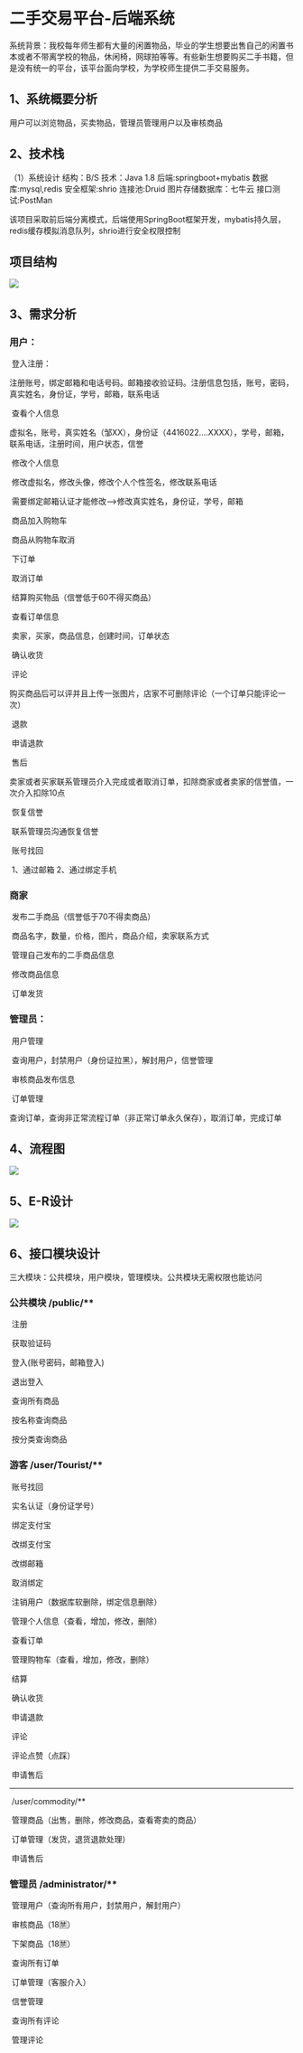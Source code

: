 # 二手交易平台-后端系统

​	系统背景：我校每年师生都有大量的闲置物品，毕业的学生想要出售自己的闲置书本或者不带离学校的物品，休闲椅，网球拍等等。有些新生想要购买二手书籍，但是没有统一的平台，该平台面向学校，为学校师生提供二手交易服务。

## 1、系统概要分析

用户可以浏览物品，买卖物品，管理员管理用户以及审核商品

## 2、技术栈

（1）系统设计
		结构：B/S
		技术：Java 1.8
			后端:springboot+mybatis
			数据库:mysql,redis
			安全框架:shrio
			连接池:Druid
			图片存储数据库：七牛云
		接口测试:PostMan

该项目采取前后端分离模式，后端使用SpringBoot框架开发，mybatis持久层，redis缓存模拟消息队列，shrio进行安全权限控制

## 项目结构

![](picture\项目结构.png)

## 3、需求分析

### 用户：

​	登入注册：

​			注册账号，绑定邮箱和电话号码。邮箱接收验证码。注册信息包括，账号，密码，真实姓名，身份证，学号，邮箱，联系电话

​	查看个人信息

​			虚拟名，账号，真实姓名（邹XX），身份证（4416022....XXXX），学号，邮箱，联系电话，注册时间，用户状态，信誉

​	修改个人信息

​			修改虚拟名，修改头像，修改个人个性签名，修改联系电话

​			需要绑定邮箱认证才能修改—>修改真实姓名，身份证，学号，邮箱

​	商品加入购物车

​	商品从购物车取消

​	下订单

​	取消订单

​	结算购买物品（信誉低于60不得买商品）

​	查看订单信息

​			卖家，买家，商品信息，创建时间，订单状态

​	确认收货

​	评论

​			购买商品后可以评并且上传一张图片，店家不可删除评论（一个订单只能评论一次）

​	退款

​			申请退款

​	售后

​		卖家或者买家联系管理员介入完成或者取消订单，扣除商家或者卖家的信誉值，一次介入扣除10点

​	恢复信誉

​		联系管理员沟通恢复信誉

​	账号找回

​		1、通过邮箱  2、通过绑定手机

### 商家

​	发布二手商品（信誉低于70不得卖商品）

​			商品名字，数量，价格，图片，商品介绍，卖家联系方式

​	管理自己发布的二手商品信息

​			修改商品信息

​	订单发货

### 管理员：

​	用户管理

​		查询用户，封禁用户（身份证拉黑），解封用户，信誉管理

​	审核商品发布信息

​	订单管理

​		查询订单，查询非正常流程订单（非正常订单永久保存），取消订单，完成订单

## 4、流程图

![](picture\流程图.png)

## 5、E-R设计

![](picture\E-R图.png)

## 6、接口模块设计

三大模块：公共模块，用户模块，管理模块。公共模块无需权限也能访问

### 公共模块 /public/**

​		注册

​		获取验证码

​		登入(账号密码，邮箱登入)

​		退出登入

​		查询所有商品

​		按名称查询商品

​		按分类查询商品

### 游客 /user/Tourist/**

​		账号找回

​		实名认证（身份证学号）

​		绑定支付宝

​		改绑支付宝

​		改绑邮箱

​		取消绑定

​		注销用户（数据库软删除，绑定信息删除）

​		管理个人信息（查看，增加，修改，删除）

​		查看订单

​        管理购物车（查看，增加，修改，删除）

​		结算

​		确认收货

​		申请退款

​		评论

​		评论点赞（点踩）

​		申请售后

-------------------------------------------------

​		/user/commodity/**

​		管理商品（出售，删除，修改商品，查看寄卖的商品）

​		订单管理（发货，退货退款处理）

​		申请售后

### 管理员 /administrator/**

​		管理用户（查询所有用户，封禁用户，解封用户）

​		审核商品（18🈲）

​		下架商品（18🈲）

​		查询所有订单

​		订单管理（客服介入）

​		信誉管理

​		查询所有评论

​		管理评论

